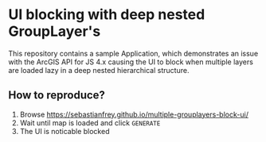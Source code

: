 # UI blocking with deep nested GroupLayer's

This repository contains a sample Application, which demonstrates an issue with the ArcGIS API for JS 4.x causing the UI to block when multiple layers are loaded lazy in a deep nested hierarchical structure.

## How to reproduce?

1. Browse https://sebastianfrey.github.io/multiple-grouplayers-block-ui/
2. Wait until map is loaded and click `GENERATE`
3. The UI is noticable blocked
